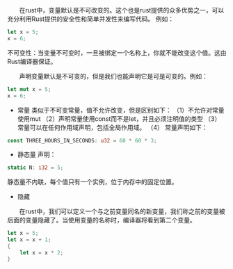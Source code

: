&nbsp;&nbsp;&nbsp;&nbsp;&nbsp;&nbsp;&nbsp;在rust中，变量默认是不可改变的。这个也是rust提供的众多优势之一，可以充分利用Rust提供的安全性和简单并发性来编写代码。
例如：
```rust
let x = 5;
x = 6;
```
不可变性：当变量不可变时，一旦被绑定一个名称上，你就不能改变这个值。这由Rust编译器保证。


&nbsp;&nbsp;&nbsp;&nbsp;&nbsp;&nbsp;&nbsp;声明变量默认是不可变的，但是我们也能声明它是可是可变的。例如：
```rust
let mut x = 5;
x = 6;
```

+ 常量
类似于不可变常量，值不允许改变，但是区别如下：
（1）不允许对常量使用mut
（2）声明常量使用const而不是let，并且必须注明值的类型
（3）常量可以在任何作用域声明，包括全局作用域。
（4）
常量声明如下：
```rust
const THREE_HOURS_IN_SECONDS: u32 = 60 * 60 * 3;
```

+ 静态量
声明：
```rust
static N: i32 = 5;
```
静态量不内联，每个值只有一个实例，位于内存中的固定位置。

+ 隐藏

&nbsp;&nbsp;&nbsp;&nbsp;&nbsp;&nbsp;&nbsp;在rust中，我们可以定义一个与之前变量同名的新变量，我们称之前的变量被后面的变量隐藏了。当使用变量的名称时，编译器将看到第二个变量。
```rust
let x = 5;
let x = x + 1;
{
    let x = x * 2;
}
```

